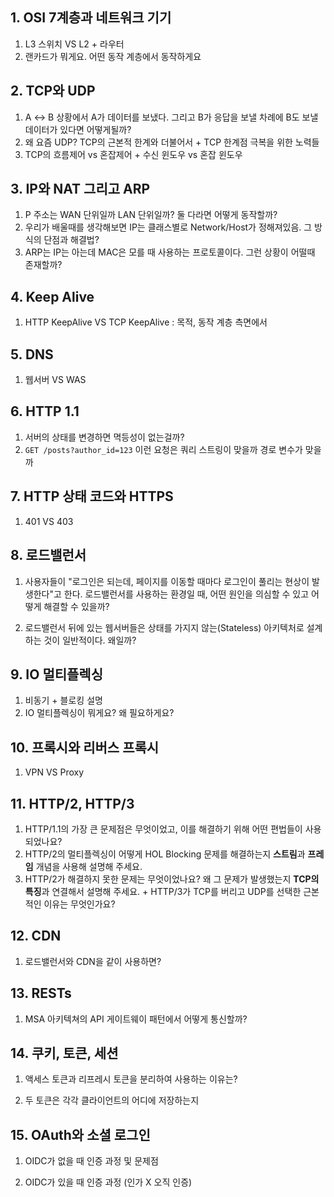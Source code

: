## 1. OSI 7계층과 네트워크 기기

1. L3 스위치 VS L2 + 라우터
2. 랜카드가 뭐게요. 어떤 동작 계층에서 동작하게요

## 2. TCP와 UDP

1. A ↔ B 상황에서 A가 데이터를 보냈다. 그리고 B가 응답을 보낼 차례에 B도 보낼 데이터가 있다면 어떻게될까?
2. 왜 요즘 UDP? TCP의 근본적 한계와 더불어서 + TCP 한계점 극복을 위한 노력들
3. TCP의 흐름제어 vs 혼잡제어 + 수신 윈도우 vs 혼잡 윈도우

## 3. IP와 NAT 그리고 ARP

1. P 주소는 WAN 단위일까 LAN 단위일까? 둘 다라면 어떻게 동작할까?
2. 우리가 배울때를 생각해보면 IP는 클래스별로 Network/Host가 정해져있음. 그 방식의 단점과 해결법?
3. ARP는 IP는 아는데 MAC은 모를 때 사용하는 프로토콜이다. 그런 상황이 어떨때 존재할까?

## 4. Keep Alive

1. HTTP KeepAlive VS TCP KeepAlive : 목적, 동작 계층 측면에서

## 5. DNS

1. 웹서버 VS WAS

## 6. HTTP 1.1

1. 서버의 상태를 변경하면 멱등성이 없는걸까?
2. `GET /posts?author_id=123` 이런 요청은 쿼리 스트링이 맞을까 경로 변수가 맞을까

## 7. HTTP 상태 코드와 HTTPS

1. 401 VS 403

## 8. 로드밸런서

1. 사용자들이 "로그인은 되는데, 페이지를 이동할 때마다 로그인이 풀리는 현상이 발생한다"고 한다. 로드밸런서를 사용하는 환경일 때, 어떤 원인을 의심할 수 있고 어떻게 해결할 수 있을까?

2. 로드밸런서 뒤에 있는 웹서버들은 상태를 가지지 않는(Stateless) 아키텍처로 설계하는 것이 일반적이다. 왜일까?

## 9. IO 멀티플렉싱

1. 비동기 + 블로킹 설명
2. IO 멀티플렉싱이 뭐게요? 왜 필요하게요?

## 10. 프록시와 리버스 프록시

1. VPN VS Proxy

## 11. HTTP/2, HTTP/3

1. HTTP/1.1의 가장 큰 문제점은 무엇이었고, 이를 해결하기 위해 어떤 편법들이 사용되었나요?
2. HTTP/2의 멀티플렉싱이 어떻게 HOL Blocking 문제를 해결하는지 **스트림**과 **프레임** 개념을 사용해 설명해 주세요.
3. HTTP/2가 해결하지 못한 문제는 무엇이었나요? 왜 그 문제가 발생했는지 **TCP의 특징**과 연결해서 설명해 주세요. + HTTP/3가 TCP를 버리고 UDP를 선택한 근본적인 이유는 무엇인가요?

## 12. CDN

1. 로드밸런서와 CDN을 같이 사용하면?

## 13. RESTs

1. MSA 아키텍쳐의 API 게이트웨이 패턴에서 어떻게 통신할까?

## 14. 쿠키, 토큰, 세션

1. 액세스 토큰과 리프레시 토큰을 분리하여 사용하는 이유는?

2. 두 토큰은 각각 클라이언트의 어디에 저장하는지

## 15. OAuth와 소셜 로그인

1. OIDC가 없을 때 인증 과정 및 문제점

2. OIDC가 있을 때 인증 과정 (인가 X 오직 인증)
